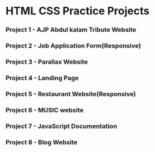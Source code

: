 <h1> HTML CSS Practice Projects</h1>
<h3>Project 1 - AJP Abdul kalam Tribute Website</h3>
<h3>Project 2 - Job Application Form(Responsive) </h3>
<h3>Project 3 - Parallax Website </h3>
<h3>Project 4 - Landing Page </h3>
<h3>Project 5 - Restaurant Website(Responsive) </h3>
<h3>Project 6 - MUSIC website </h3>
<h3>Project 7 - JavaScript Documentation </h3>
<h3>Project 8 - Blog Website </h3>
